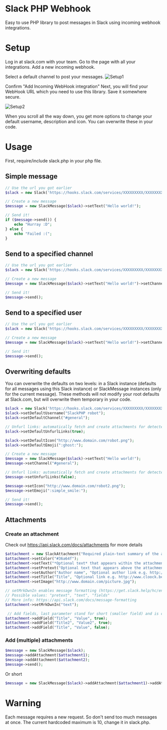 # Slack PHP Webhook
Easy to use PHP library to post messages in Slack using incoming webhook integrations.

# Setup
Log in at slack.com with your team. Go to the page with all your integrations. Add a new incoming webhook.

Select a default channel to post your messages.
![Setup1](http://www.cloock.be/uploads/slack1.png)

Confirm "Add Incoming WebHook integration"
Next, you will find your WebHook URL which you need to use this library. Save it somewhere secure.

![Setup2](http://www.cloock.be/uploads/slack2.png)

When you scroll all the way down, you get more options to change your default username, description and icon. You can overwrite these in your code.
	 
# Usage
First, require/include slack.php in your php file.
## Simple message

```php
// Use the url you got earlier
$slack = new Slack('https://hooks.slack.com/services/XXXXXXXXX/XXXXXXXXX/XXXXXXXXXXXXXXXXXXXXXXXX');

// Create a new message
$message = new SlackMessage($slack)->setText("Hello world!");

// Send it!
if ($message->send()) {
	echo "Hurray :D";
} else {
	echo "Failed :(";
}
```

## Send to a specified channel
```php
// Use the url you got earlier
$slack = new Slack('https://hooks.slack.com/services/XXXXXXXXX/XXXXXXXXX/XXXXXXXXXXXXXXXXXXXXXXXX');

// Create a new message
$message = new SlackMessage($slack)->setText("Hello world!")->setChannel("#general");

// Send it!
$message->send();
```

## Send to a specified user
```php
// Use the url you got earlier
$slack = new Slack('https://hooks.slack.com/services/XXXXXXXXX/XXXXXXXXX/XXXXXXXXXXXXXXXXXXXXXXXX');

// Create a new message
$message = new SlackMessage($slack)->setText("Hello world!")->setChannel("@simonbackx");

// Send it!
$message->send();
```
## Overwriting defaults
You can overwrite the defaults on two levels: in a Slack instance (defaults for all messages using this Slack instance) or SlackMessage instances (only for the current message). These methods will not modify your root defaults at Slack.com, but will overwrite them temporary in your code.

```php
$slack = new Slack('https://hooks.slack.com/services/XXXXXXXXX/XXXXXXXXX/XXXXXXXXXXXXXXXXXXXXXXXX');
$slack->setDefaultUsername("SlackPHP robot"); 
$slack->setDefaultChannel("#general");

// Unfurl links: automatically fetch and create attachments for detected URLs
$slack->setDefaultUnfurlLinks(true); 

$slack->setDefaultIcon("http://www.domain.com/robot.png"); 
$slack->setDefaultEmoji(":ghost:");

// Create a new message
$message = new SlackMessage($slack)->setText("Hello world!");
$message->setChannel("#general");

// Unfurl links: automatically fetch and create attachments for detected URLs
$message->setUnfurlLinks(false);

$message->setIcon("http://www.domain.com/robot2.png");
$message->setEmoji(":simple_smile:");

// Send it!
$message->send();

```

## Attachments
### Create an attachment
Check out https://api.slack.com/docs/attachments for more details

```php
$attachment = new SlackAttachment("Required plain-text summary of the attachment.");
$attachment->setColor("#36a64f");
$attachment->setText("*Optional text* that appears within the attachment");
$attachment->setPretext("Optional text that appears above the attachment block");
$attachment->setAuthor("Author name", "Optional author link e.g. http://flickr.com/bobby/", "Optional author icon e.g. http://flickr.com/bobby/picture.jpg");
$attachment->setTitle("Title", "Optional link e.g. http://www.cloock.be/");
$attachment->setImage("http://www.domain.com/picture.jpg");

// setMrkDwnIn enables message formatting (https://get.slack.help/hc/en-us/articles/202288908-How-can-I-add-formatting-to-my-messages-) in attachements.
// Possible values: "pretext", "text", "fields"
// More info: https://api.slack.com/docs/message-formatting
$attachment->setMrkDwnIn("text");

 // Add fields, last parameter stand for short (smaller field) and is optional
$attachment->addField("Title", "Value", true);
$attachment->addField("Title2", "Value2", true);
$attachment->addField("Title", "Value", false);
```

### Add (multiple) attachments
```php
$message = new SlackMessage($slack);
$message->addAttachment($attachment1);
$message->addAttachment($attachment2);
$message->send();
```
Or short
```php
$message = new SlackMessage($slack)->addAttachment($attachment1)->addAttachment($attachment2)->send();
```

# Warning
Each message requires a new request. So don't send too much messages at once. The current hardcoded maximum is 10, change it in slack.php.
